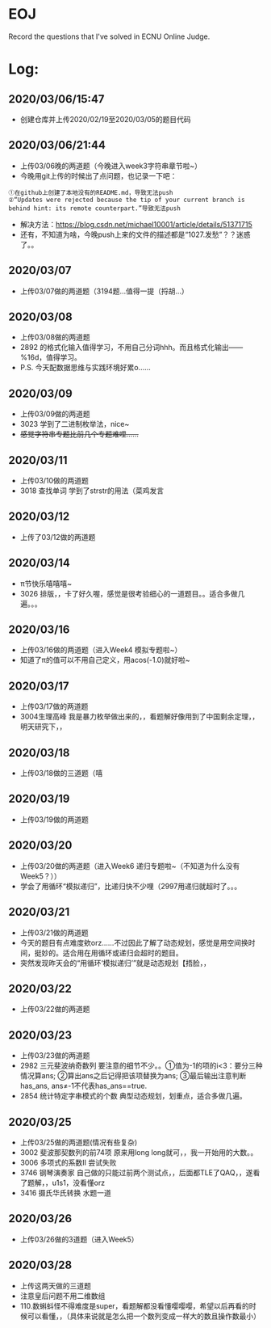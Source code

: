 # EOJ
Record the questions that I've solved in ECNU Online Judge.

# Log:
## 2020/03/06/15:47 
* 创建仓库并上传2020/02/19至2020/03/05的题目代码
## 2020/03/06/21:44 
* 上传03/06晚的两道题（今晚进入week3字符串章节啦~）
* 今晚用git上传的时候出了点问题，也记录一下吧：
```
①在github上创建了本地没有的README.md，导致无法push
②“Updates were rejected because the tip of your current branch is behind hint: its remote counterpart.”导致无法push
```
* 解决方法：https://blog.csdn.net/michael10001/article/details/51371715
* 还有，不知道为啥，今晚push上来的文件的描述都是“1027.发愁”？？迷惑了。。
## 2020/03/07
* 上传03/07做的两道题（3194题…值得一提（捋胡…）
## 2020/03/08
* 上传03/08做的两道题
* 2892 的格式化输入值得学习，不用自己分词hhh。而且格式化输出——%16d，值得学习。
* P.S. 今天配数据思维与实践环境好累o……
## 2020/03/09
* 上传03/09做的两道题
* 3023 学到了二进制枚举法，nice~
* ~~感觉字符串专题比前几个专题难哩……~~
## 2020/03/11
* 上传03/10做的两道题
* 3018 查找单词 学到了strstr的用法（菜鸡发言
## 2020/03/12
* 上传了03/12做的两道题
## 2020/03/14
* π节快乐嘻嘻嘻~
* 3026 排版，，卡了好久喔，感觉是很考验细心的一道题目。。适合多做几遍。。。
## 2020/03/16
* 上传03/16做的两道题（进入Week4 模拟专题啦~）
* 知道了π的值可以不用自己定义，用acos(-1.0)就好啦~
## 2020/03/17
* 上传03/17做的两道题
* 3004生理高峰 我是暴力枚举做出来的，，看题解好像用到了中国剩余定理，，明天研究下，，
## 2020/03/18
* 上传03/18做的三道题（嘻
## 2020/03/19
* 上传03/19做的两道题
## 2020/03/20
* 上传03/20做的两道题（进入Week6 递归专题啦~（不知道为什么没有Week5？））
* 学会了用循环“模拟递归”，比递归快不少哩（2997用递归就超时了。。。
## 2020/03/21
* 上传03/21做的两道题
* 今天的题目有点难度欸orz……不过因此了解了动态规划，感觉是用空间换时间，挺妙的。适合用在用循环或递归会超时的题目。
* 突然发现昨天会的“用循环‘模拟递归’”就是动态规划【捂脸，，
## 2020/03/22
* 上传03/22做的两道题
## 2020/03/23
* 上传03/23做的两道题
* 2982 三元斐波纳奇数列 要注意的细节不少。。①值为-1的项的i<3：要分三种情况算ans; ②算出ans之后记得把该项替换为ans; ③最后输出注意判断has_ans, ans≠-1不代表has_ans==true.
* 2854 统计特定字串模式的个数 典型动态规划，划重点，适合多做几遍。
## 2020/03/25
* 上传03/25做的两道题(情况有些复杂)
* 3002 斐波那契数列的前74项 原来用long long就可，，我一开始用的大数。。
* 3006 多项式的系数II 尝试失败
* 3746 钢琴演奏家 自己做的只能过前两个测试点，，后面都TLE了QAQ，，遂看了题解，，u1s1，没看懂orz
* 3416 摄氏华氏转换 水题一道
## 2020/03/26
* 上传03/26做的3道题（进入Week5）
## 2020/03/28
* 上传这两天做的三道题
* 注意皇后问题不用二维数组
* 110.数蝌蚪怪不得难度是super，看题解都没看懂嘤嘤嘤，希望以后再看的时候可以看懂，，（具体来说就是怎么把一个数列变成一样大的数且操作数最小）